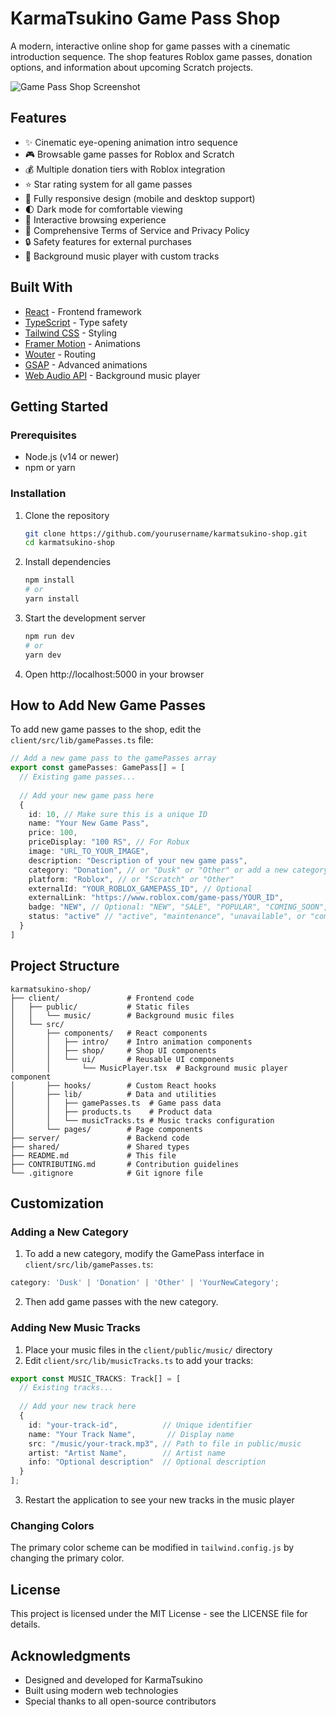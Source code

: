 # KarmaTsukino Game Pass Shop

A modern, interactive online shop for game passes with a cinematic introduction sequence. The shop features Roblox game passes, donation options, and information about upcoming Scratch projects.

![Game Pass Shop Screenshot](screenshot.png) <!-- Replace this with an actual screenshot of your app -->

## Features

- ✨ Cinematic eye-opening animation intro sequence
- 🎮 Browsable game passes for Roblox and Scratch
- 💰 Multiple donation tiers with Roblox integration
- ⭐ Star rating system for all game passes
- 📱 Fully responsive design (mobile and desktop support)
- 🌓 Dark mode for comfortable viewing
- 🛒 Interactive browsing experience
- 📜 Comprehensive Terms of Service and Privacy Policy
- 🔒 Safety features for external purchases
- 🎵 Background music player with custom tracks

## Built With

- [React](https://reactjs.org/) - Frontend framework
- [TypeScript](https://www.typescriptlang.org/) - Type safety
- [Tailwind CSS](https://tailwindcss.com/) - Styling
- [Framer Motion](https://www.framer.com/motion/) - Animations
- [Wouter](https://github.com/molefrog/wouter) - Routing
- [GSAP](https://greensock.com/gsap/) - Advanced animations
- [Web Audio API](https://developer.mozilla.org/en-US/docs/Web/API/Web_Audio_API) - Background music player

## Getting Started

### Prerequisites

- Node.js (v14 or newer)
- npm or yarn

### Installation

1. Clone the repository
   ```sh
   git clone https://github.com/yourusername/karmatsukino-shop.git
   cd karmatsukino-shop
   ```

2. Install dependencies
   ```sh
   npm install
   # or
   yarn install
   ```

3. Start the development server
   ```sh
   npm run dev
   # or
   yarn dev
   ```

4. Open http://localhost:5000 in your browser

## How to Add New Game Passes

To add new game passes to the shop, edit the `client/src/lib/gamePasses.ts` file:

```typescript
// Add a new game pass to the gamePasses array
export const gamePasses: GamePass[] = [
  // Existing game passes...
  
  // Add your new game pass here
  {
    id: 10, // Make sure this is a unique ID
    name: "Your New Game Pass",
    price: 100,
    priceDisplay: "100 RS", // For Robux
    image: "URL_TO_YOUR_IMAGE",
    description: "Description of your new game pass",
    category: "Donation", // or "Dusk" or "Other" or add a new category
    platform: "Roblox", // or "Scratch" or "Other"
    externalId: "YOUR_ROBLOX_GAMEPASS_ID", // Optional
    externalLink: "https://www.roblox.com/game-pass/YOUR_ID",
    badge: "NEW", // Optional: "NEW", "SALE", "POPULAR", "COMING_SOON", or null
    status: "active" // "active", "maintenance", "unavailable", or "coming_soon"
  }
]
```

## Project Structure

```
karmatsukino-shop/
├── client/               # Frontend code
│   ├── public/           # Static files
│   │   └── music/        # Background music files
│   └── src/
│       ├── components/   # React components
│       │   ├── intro/    # Intro animation components
│       │   ├── shop/     # Shop UI components
│       │   └── ui/       # Reusable UI components
│       │       └── MusicPlayer.tsx  # Background music player component
│       ├── hooks/        # Custom React hooks
│       ├── lib/          # Data and utilities
│       │   ├── gamePasses.ts  # Game pass data
│       │   ├── products.ts    # Product data
│       │   └── musicTracks.ts # Music tracks configuration
│       └── pages/        # Page components
├── server/               # Backend code
├── shared/               # Shared types
├── README.md             # This file
├── CONTRIBUTING.md       # Contribution guidelines
└── .gitignore            # Git ignore file
```

## Customization

### Adding a New Category

1. To add a new category, modify the GamePass interface in `client/src/lib/gamePasses.ts`:

```typescript
category: 'Dusk' | 'Donation' | 'Other' | 'YourNewCategory';
```

2. Then add game passes with the new category.

### Adding New Music Tracks

1. Place your music files in the `client/public/music/` directory
2. Edit `client/src/lib/musicTracks.ts` to add your tracks:

```typescript
export const MUSIC_TRACKS: Track[] = [
  // Existing tracks...
  
  // Add your new track here
  {
    id: "your-track-id",          // Unique identifier
    name: "Your Track Name",       // Display name
    src: "/music/your-track.mp3", // Path to file in public/music
    artist: "Artist Name",        // Artist name
    info: "Optional description"  // Optional description
  }
];
```

3. Restart the application to see your new tracks in the music player

### Changing Colors

The primary color scheme can be modified in `tailwind.config.js` by changing the primary color.

## License

This project is licensed under the MIT License - see the LICENSE file for details.

## Acknowledgments

- Designed and developed for KarmaTsukino
- Built using modern web technologies
- Special thanks to all open-source contributors